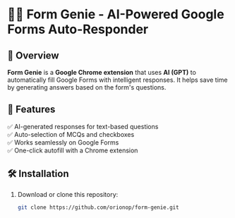 # 🧞‍♂️ Form Genie - AI-Powered Google Forms Auto-Responder  

## 🚀 Overview  
**Form Genie** is a **Google Chrome extension** that uses **AI (GPT)** to automatically fill Google Forms with intelligent responses. It helps save time by generating answers based on the form's questions.  

## 🎯 Features  
✅ AI-generated responses for text-based questions  
✅ Auto-selection of MCQs and checkboxes  
✅ Works seamlessly on Google Forms  
✅ One-click autofill with a Chrome extension  

## 🛠️ Installation  
1. Download or clone this repository:  
   ```bash
   git clone https://github.com/orionop/form-genie.git
